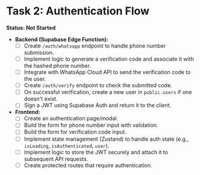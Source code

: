 # Task 2: Authentication Flow

**Status: Not Started**

- **Backend (Supabase Edge Function):**
  - [ ] Create `/auth/whatsapp` endpoint to handle phone number submission.
  - [ ] Implement logic to generate a verification code and associate it with the hashed phone number.
  - [ ] Integrate with WhatsApp Cloud API to send the verification code to the user.
  - [ ] Create `/auth/verify` endpoint to check the submitted code.
  - [ ] On successful verification, create a new user in `public.users` if one doesn't exist.
  - [ ] Sign a JWT using Supabase Auth and return it to the client.
- **Frontend:**
  - [ ] Create an authentication page/modal.
  - [ ] Build the form for phone number input with validation.
  - [ ] Build the form for verification code input.
  - [ ] Implement state management (Zustand) to handle auth state (e.g., `isLoading`, `isAuthenticated`, `user`).
  - [ ] Implement logic to store the JWT securely and attach it to subsequent API requests.
  - [ ] Create protected routes that require authentication.
